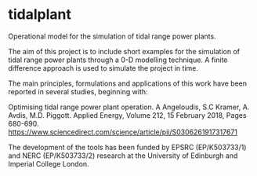# tidalplant
Operational model for the simulation of tidal range power plants.

The aim of this project is to include short examples for the simulation of tidal range power plants through a 0-D modelling technique. A finite difference approach is used to simulate the project in time.

The main principles, formulations and applications of this work have been reported in several studies, beginning with: 

Optimising tidal range power plant operation. A Angeloudis, S.C Kramer, A. Avdis, M.D. Piggott. Applied Energy, Volume 212, 15 February 2018, Pages 680-690. https://www.sciencedirect.com/science/article/pii/S0306261917317671

The development of the tools has been funded by EPSRC (EP/K503733/1) and NERC (EP/K503733/2) research at the University of Edinburgh and Imperial College London.
